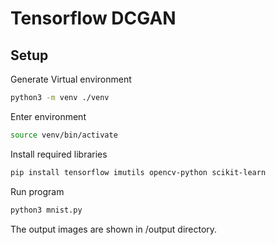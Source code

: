 # Tensorflow DCGAN

## Setup
Generate Virtual environment
```bash
python3 -m venv ./venv
```
Enter environment
```bash
source venv/bin/activate
```
Install required libraries
```bash
pip install tensorflow imutils opencv-python scikit-learn
```
Run program
```bash
python3 mnist.py
```

The output images are shown in /output directory.
